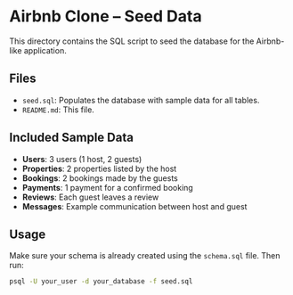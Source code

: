 # Airbnb Clone – Seed Data

This directory contains the SQL script to seed the database for the Airbnb-like application.

## Files

- `seed.sql`: Populates the database with sample data for all tables.
- `README.md`: This file.

## Included Sample Data

- **Users**: 3 users (1 host, 2 guests)
- **Properties**: 2 properties listed by the host
- **Bookings**: 2 bookings made by the guests
- **Payments**: 1 payment for a confirmed booking
- **Reviews**: Each guest leaves a review
- **Messages**: Example communication between host and guest

## Usage

Make sure your schema is already created using the `schema.sql` file. Then run:

```bash
psql -U your_user -d your_database -f seed.sql

